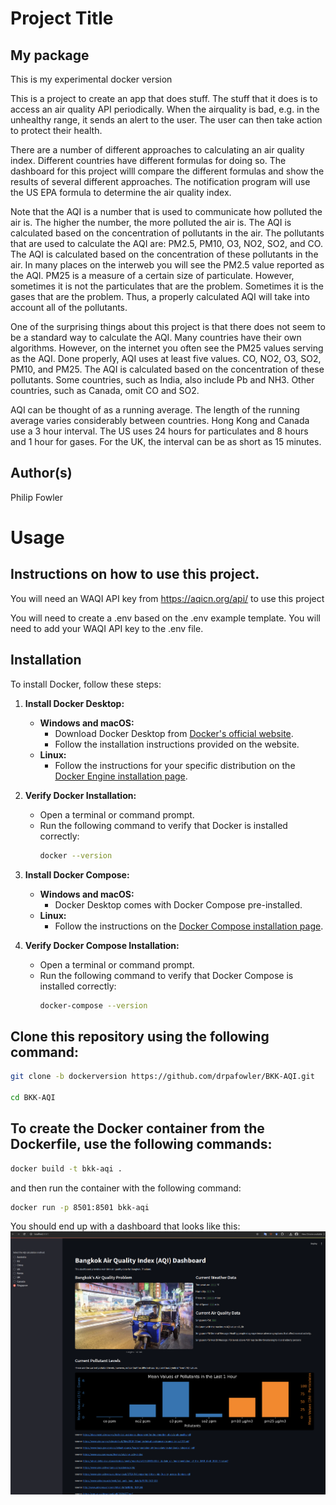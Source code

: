# Project Title
## My package
This is my experimental docker version

This is a project to create an app that does stuff.  The stuff that it does is to access an air quality API periodically.  When the airquality is bad, e.g. in the unhealthy range, it sends an alert to the user.  The user can then take action to protect their health.    

There are a number of different approaches to calculating an air quality index.  Different countries have different formulas for doing so.  The dashboard for this project willl compare the different formulas and show the results of several different approaches.  The notification program will use the US EPA formula to determine the air quality index.

Note that the AQI is a number that is used to communicate how polluted the air is.  The higher the number, the more polluted the air is.  The AQI is calculated based on the concentration of pollutants in the air.  The pollutants that are used to calculate the AQI are: PM2.5, PM10, O3, NO2, SO2, and CO.  The AQI is calculated based on the concentration of these pollutants in the air.  In many places on the interweb you will see the PM2.5 value reported as the AQI.  PM25 is a measure of a certain size of particulate. However, sometimes it is not the particulates that are the problem.  Sometimes it is the gases that are the problem.  Thus, a properly calculated AQI will take into account all of the pollutants.  

One of the surprising things about this project is that there does not seem to be a standard way to calculate the AQI.  Many countries have their own algorithms.  However, on the internet you often see the PM25 values serving as the AQI.  Done properly, AQI uses at least five values. CO, NO2, O3, SO2, PM10, and PM25.  The AQI is calculated based on the concentration of these pollutants.  Some countries, such as India, also include Pb and NH3. Other countries, such as Canada, omit CO and SO2.  

AQI can be thought of as a running average.  The length of the running average varies considerably between countries.  Hong Kong and Canada use a 3 hour interval.  The US uses 24 hours for particulates and 8 hours and 1 hour for gases.  For the UK, the interval can be as short as 15 minutes.

## Author(s)
Philip Fowler

# Usage
## Instructions on how to use this project.
You will need an WAQI API key from https://aqicn.org/api/ to use this project  

You will need to create a .env based on the .env example template.  You will need to add your WAQI API key to the .env file.  



## Installation
To install Docker, follow these steps:

1. **Install Docker Desktop:**
    - **Windows and macOS:**
      - Download Docker Desktop from [Docker's official website](https://www.docker.com/products/docker-desktop).
      - Follow the installation instructions provided on the website.
    - **Linux:**
      - Follow the instructions for your specific distribution on the [Docker Engine installation page](https://docs.docker.com/engine/install/).

2. **Verify Docker Installation:**
    - Open a terminal or command prompt.
    - Run the following command to verify that Docker is installed correctly:
      ```bash
      docker --version
      ```

3. **Install Docker Compose:**  
    - **Windows and macOS:**
      - Docker Desktop comes with Docker Compose pre-installed.
    - **Linux:**
      - Follow the instructions on the [Docker Compose installation page](https://docs.docker.com/compose/install/).

4. **Verify Docker Compose Installation:**
    - Open a terminal or command prompt.
    - Run the following command to verify that Docker Compose is installed correctly:
      ```bash
      docker-compose --version
      ```

## Clone this repository using the following command:

```bash
git clone -b dockerversion https://github.com/drpafowler/BKK-AQI.git

cd BKK-AQI
``` 

## To create the Docker container from the Dockerfile, use the following commands:

```bash
docker build -t bkk-aqi .
```
and then run the container with the following command:

```bash
docker run -p 8501:8501 bkk-aqi 
```

You should end up with a dashboard that looks like this:
![Dashboard Screenshot](assets/screenshot.png)




